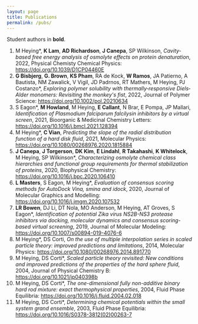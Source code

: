 ```yaml
---
layout: page
title: Publications
permalink: /pubs/
---
```

Student authors in **bold**.

1. M Heying*, **K Lam**, **AD Richardson**, **J Canepa**, SP Wilkinson, *Cavity-based free energy analysis of osmolyte effects on protein denaturation*, 2022, Physical Chemisty Chemical Physics: https://doi.org/10.1039/D1CP04460E
2. **G Bisbjerg**, **G. Brown**, **KS Pham**, RA de Kock, **W Ramos**, JA Patierno, A Bautista, NM Zawalick, V Vigil, JD Padrnos, RT Mathers, M Heying, PJ Costanzo*, *Exploring polymer solubility with thermally‐responsive Diels‐Alder monomers: Revisiting the monkey's fist*, 2022, Journal of Polymer Science: https://doi.org/10.1002/pol.20210634
3. S Eagon*, **M Howland**, M Heying, **E Callant**, N Brar, E Pompa, JP Mallari, *Identification of Plasmodium falciparum falcilysin inhibitors by a virtual screen*, 2021, Bioorganic & Medicinal Chemistry Letters: https://doi.org/10.1016/j.bmcl.2021.128394
4. M Heying*, **C Vian**, *Predicting the slope of the radial distribution function of a hard disk fluid*, 2021, Molecular Physics: https://doi.org/10.1080/00268976.2020.1815884
5. **J Canepa**, **J Torgerson**, **DK Kim**, **E Lindahl**, **R Takahashi**, **K Whitelock**, M Heying, SP Wilkinson*, *Characterizing osmolyte chemical class hierarchies and functional group requirements for thermal stabilization of proteins*, 2020, Biophysical Chemistry: https://doi.org/10.1016/j.bpc.2020.106410
6. **L Masters**, S Eagon, M Heying*, *Evaluation of consensus scoring methods for AutoDock Vina, smina and idock*, 2020, Journal of Molecular Graphics and Modelling: https://doi.org/10.1016/j.jmgm.2020.107532
7. **LR Bowen**, DJ Li, DT Nola, MO Anderson, M Heying, AT Groves, S Eagon*, *Identification of potential Zika virus NS2B-NS3 protease inhibitors via docking, molecular dynamics and consensus scoring-based virtual screening*, 2019, Journal of Molecular Modeling: https://doi.org/10.1007/s00894-019-4076-6
8. M Heying*, DS Corti, *On the use of multiple interpolation series in scaled particle theory: improved predictions and limitations*, 2014, Molecular Physics: https://doi.org/10.1080/00268976.2014.891770
9. M Heying, DS Corti*, *Scaled particle theory revisited: New conditions and improved predictions of the properties of the hard sphere fluid*, 2004, Journal of Physical Chemistry B: https://doi.org/10.1021/jp040398b
10. M Heying, DS Corti*, *The one-dimensional fully non-additive binary hard rod mixture: exact thermophysical properties*, 2004, Fluid Phase Equilibria: https://doi.org/10.1016/j.fluid.2004.02.018 
11. M Heying, DS Corti*, *Determining chemical potentials within the small system grand ensemble*, 2003, Fluid Phase Equilibria: https://doi.org/10.1016/S0378-3812(02)00263-7
